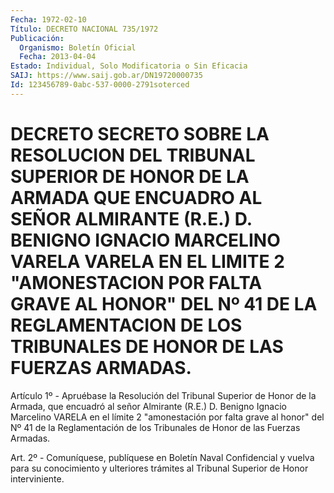 ```yaml
---
Fecha: 1972-02-10
Título: DECRETO NACIONAL 735/1972
Publicación:
  Organismo: Boletín Oficial
  Fecha: 2013-04-04
Estado: Individual, Solo Modificatoria o Sin Eficacia
SAIJ: https://www.saij.gob.ar/DN19720000735
Id: 123456789-0abc-537-0000-2791soterced
---
```

# DECRETO SECRETO SOBRE LA RESOLUCION DEL TRIBUNAL SUPERIOR DE HONOR DE LA ARMADA QUE ENCUADRO AL SEÑOR ALMIRANTE (R.E.) D. BENIGNO IGNACIO MARCELINO VARELA VARELA EN EL LIMITE 2 "AMONESTACION POR FALTA GRAVE AL HONOR" DEL Nº 41 DE LA REGLAMENTACION DE LOS TRIBUNALES DE HONOR DE LAS FUERZAS ARMADAS.

<a id="1"></a>
Artículo 1º - Apruébase la Resolución del Tribunal Superior de Honor de la Armada, que encuadró al señor Almirante (R.E.) D. Benigno Ignacio Marcelino VARELA en el límite 2 "amonestación por falta grave al honor" del Nº 41 de la Reglamentación de los Tribunales de Honor de las Fuerzas Armadas.

<a id="2"></a>
Art. 2º - Comuníquese, publíquese en Boletín Naval Confidencial y vuelva para su conocimiento y ulteriores trámites al Tribunal Superior de Honor interviniente.